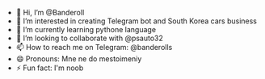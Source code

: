 - 👋 Hi, I’m @Banderoll
- 👀 I’m interested in creating Telegram bot and South Korea cars business 
- 🌱 I’m currently learning pythone language
- 💞️ I’m looking to collaborate with @psauto32
- 📫 How to reach me on Telegram: @banderolls
- 😄 Pronouns: Mne ne do mestoimeniy
- ⚡ Fun fact: I'm noob 

<!---
Banderoll/Banderoll is a ✨ special ✨ repository because its `README.md` (this file) appears on your GitHub profile.
You can click the Preview link to take a look at your changes.
--->

